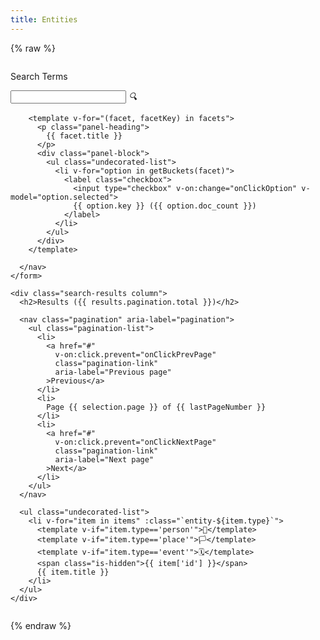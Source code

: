 ```yaml
---
title: Entities
---
```


{% raw %}

<div id="search">
  <div class="columns">
    <form @submit.prevent="onSubmitInputs" class="search-inputs column is-3">
      <nav class="panel is-info">
        <p class="panel-heading">
          Search Terms
        </p>
        <div class="panel-block">
          <div class="control has-icons-left">
            <input class="input" type="text" v-model="selection.query">
            <span class="icon is-left">
              <i class="fas fa-search" aria-hidden="true">🔍</i>
            </span>
          </div>
        </div>

        <template v-for="(facet, facetKey) in facets">
          <p class="panel-heading">
            {{ facet.title }}
          </p>
          <div class="panel-block">
            <ul class="undecorated-list">
              <li v-for="option in getBuckets(facet)">
                <label class="checkbox">
                  <input type="checkbox" v-on:change="onClickOption" v-model="option.selected">
                  {{ option.key }} ({{ option.doc_count }})
                </label>
              </li>
            </ul>
          </div>
        </template>

      </nav>
    </form>

    <div class="search-results column">
      <h2>Results ({{ results.pagination.total }})</h2>

      <nav class="pagination" aria-label="pagination">
        <ul class="pagination-list">
          <li>
            <a href="#" 
              v-on:click.prevent="onClickPrevPage" 
              class="pagination-link" 
              aria-label="Previous page" 
            >Previous</a>
          </li>
          <li>
            Page {{ selection.page }} of {{ lastPageNumber }}
          </li>
          <li>
            <a href="#" 
              v-on:click.prevent="onClickNextPage" 
              class="pagination-link" 
              aria-label="Next page" 
            >Next</a>
          </li>
        </ul>
      </nav>

      <ul class="undecorated-list">
        <li v-for="item in items" :class="`entity-${item.type}`">
          <template v-if="item.type=='person'">👤</template>
          <template v-if="item.type=='place'">🏳</template>
          <template v-if="item.type=='event'">🗓</template>
          <span class="is-hidden">{{ item['id'] }}</span>
          {{ item.title }}
        </li>
      </ul>
    </div>

  </div>
</div>
{% endraw %}

<script src="/assets/node_modules/itemsjs/dist/itemsjs.js"></script>
<script src="/assets/node_modules/vue/dist/vue.global.js"></script>
<script src="/assets/js/entities.js?ts={{ "now" | date: "%s" }}"></script>
